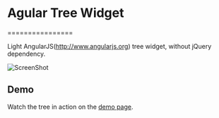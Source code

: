 # Agular Tree Widget
================

Light AngularJS(http://www.angularjs.org) tree widget, without jQuery dependency.

![ScreenShot](https://github.com/AlexSuleap/angular-tree-widget/blob/master/demo/img/demo.png)

## Demo

Watch the tree in action on the [demo page](http://alexsuleap.github.io/).